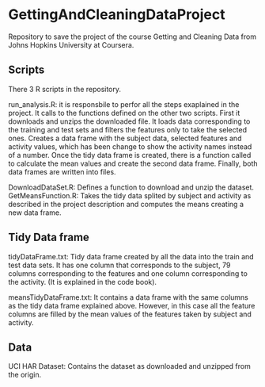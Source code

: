 GettingAndCleaningDataProject
=============================

Repository to save the project of the course Getting and Cleaning Data from Johns Hopkins University at Coursera.

Scripts
-------
There 3 R scripts in the repository.

run_analysis.R: it is responsbile to perfor all the steps exaplained in the project. It calls to the functions defined on the other two scripts. First it downloads and unzips the downloaded file. It loads data corresponding to the training and test sets and filters the features only to take the selected ones. Creates a data frame with the subject data, selected features and activity values, which has been change to show the activity names instead of a number. Once the tidy data frame is created, there is a function called to calculate the mean values and create the second data frame. Finally, both data frames are written into files.

DownloadDataSet.R: Defines a function to download and unzip the dataset.
GetMeansFunction.R: Takes the tidy data splited by subject and activity as described in the project description and computes the means creating a new data frame.

Tidy Data frame
---------------
tidyDataFrame.txt: Tidy data frame created by all the data into the train and test data sets. It has one column that corresponds to the subject, 79 columns corresponding to the features and one column corresponding to the activity. (It is explained in the code book).

meansTidyDataFrame.txt: It contains a data frame with the same columns as the tidy data frame explained above. However, in this case all the feature columns are filled by the mean values of the features taken by subject and activity.

Data
----
UCI HAR Dataset: Contains the dataset as downloaded and unzipped from the origin.
